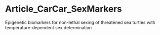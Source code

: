 # Article_CarCar_SexMarkers
Epigenetic biomarkers for non-lethal sexing of threatened sea turtles with temperature-dependent sex determination
